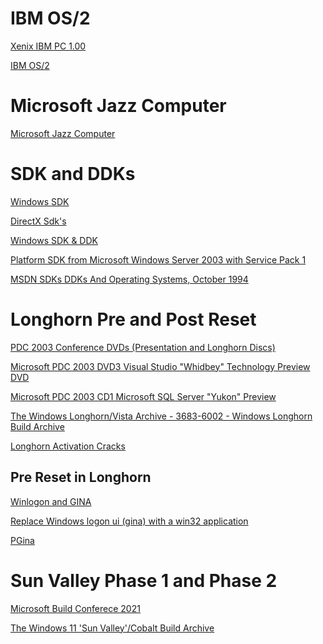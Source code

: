 # IBM OS/2

[Xenix IBM PC 1.00](https://winworldpc.com/product/xenix/ibm-pc-100)

[IBM OS/2](https://en.wikipedia.org/wiki/OS/2)


# Microsoft Jazz Computer 

[Microsoft Jazz Computer](https://dbpedia.org/page/Jazz_(computer))


# SDK and DDKs

[Windows SDK](https://developer.microsoft.com/en-us/windows/downloads/windows-sdk/)

[DirectX Sdk's](https://archive.org/details/directxsdks)

[Windows SDK & DDK](https://winworldpc.com/product/windows-sdk-ddk/windows-1x)

[Platform SDK from Microsoft Windows Server 2003 with Service Pack 1](https://archive.org/details/platform-sdk-from-microsoft-windows-server-2003-with-service-pack-1-april-2005-edition-english)

[MSDN SDKs DDKs And Operating Systems, October 1994](https://archive.org/details/MSDNOctober1994)


# Longhorn Pre and Post Reset

[PDC 2003 Conference DVDs (Presentation and Longhorn Discs)](https://archive.org/details/pdc-2003-conference-dvds-presentation-and-longhorn-discs)

[Microsoft PDC 2003 DVD3 Visual Studio "Whidbey" Technology Preview DVD](https://archive.org/details/vsenard1)

[Microsoft PDC 2003 CD1  Microsoft SQL Server "Yukon" Preview](https://archive.org/details/yukonpdc)

[The Windows Longhorn/Vista Archive - 3683-6002 - Windows Longhorn Build Archive](https://archive.org/details/thelonghornarchive)

[Longhorn Activation Cracks](https://longhorn.ms/activation-cracks/)

## Pre Reset in Longhorn

[Winlogon and GINA](https://learn.microsoft.com/en-us/windows/win32/secauthn/winlogon-and-gina)

[Replace Windows logon ui (gina) with a win32 application](https://superuser.com/questions/456409/replace-windows-logon-ui-gina-with-a-win32-application)

[PGina](https://github.com/pgina)


# Sun Valley Phase 1 and Phase 2

[Microsoft Build Conferece 2021]()

[The Windows 11 'Sun Valley'/Cobalt Build Archive](https://archive.org/details/windows-10-11-sunvalley-archive)